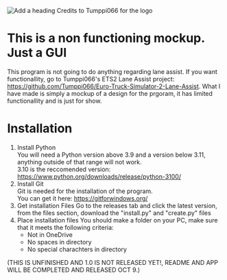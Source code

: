 ![Add a heading](https://github.com/dylanb92010/Lane-Assist-Mockup/assets/110776467/63ba1ad3-880d-43eb-84eb-c5ee5d9b661d)
Credits to Tumppi066 for the logo

# This is a non functioning mockup. Just a GUI
This program is not going to do anything regarding lane assist.
If you want functionallity, go to Tumppi066's ETS2 Lane Assist project: 
https://github.com/Tumppi066/Euro-Truck-Simulator-2-Lane-Assist.
What I have made is simply a mockup of a design for the prgoram, it has limited functionallity and is just for show.

# Installation
1. Install Python <br>
   You will need a Python version above 3.9 and a version below 3.11, anything outside of that range will not work. <br>
   3.10 is the reccomended version: https://www.python.org/downloads/release/python-3100/
2. Install Git <br>
   Git is needed for the installation of the program. <br>
   You can get it here: https://gitforwindows.org/
3. Get installation Files
   Go to the releases tab and click the latest version, from the files section, download the "install.py" and "create.py" files
4. Place installation files
   You should make a folder on your PC, make sure that it meets the following criteria:
   - Not in OneDrive
   - No spaces in directory
   - No special charachters in directory

(THIS IS UNFINISHED AND 1.0 IS NOT RELEASED YET!, README AND APP WILL BE COMPLETED AND RELEASED OCT 9.)
